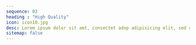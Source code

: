 ```yaml
---
sequence: 03
heading : "High Quality"
icon: icon10.jpg
desc: Lorem ipsum dolor sit amt, consectet adop adipisicing elit, sed do eiusmod teporara incididunt ugt labore
sitemap: false
---
```

